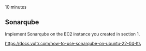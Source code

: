 10 minutes

## Sonarqube

Implement Sonarqube on the EC2 instance you created in section 1.

https://docs.vultr.com/how-to-use-sonarqube-on-ubuntu-22-04-lts